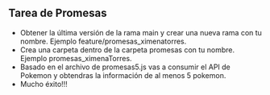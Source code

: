 ## Tarea de Promesas

- Obtener la última versión de la rama main y crear una nueva rama con tu nombre. Ejemplo feature/promesas_ximenatorres.
- Crea una carpeta dentro de la carpeta promesas con tu nombre. Ejemplo promesas_ximenaTorres.
- Basado en el archivo de promesas5.js vas a consumir el API de Pokemon y obtendras
la información de al menos 5 pokemon.
- Mucho éxito!!!
